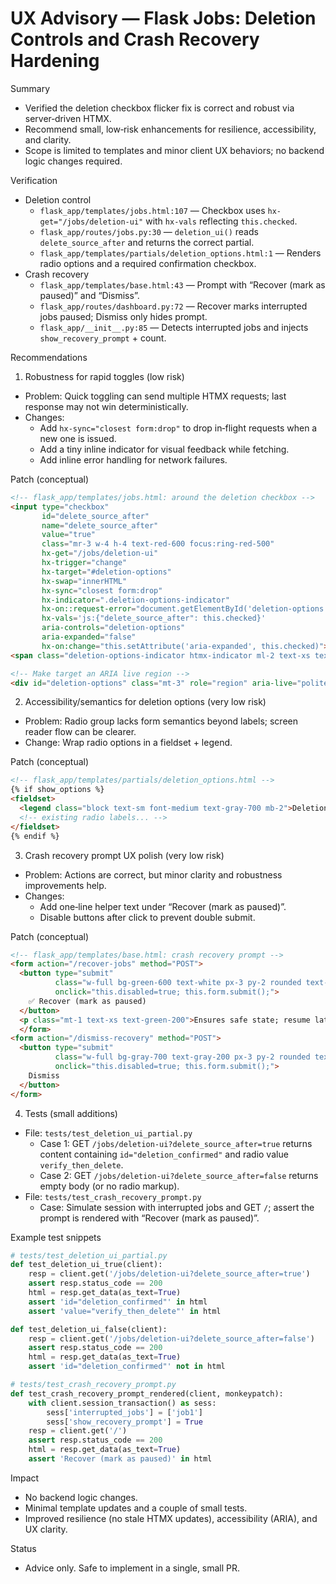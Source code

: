 # UX Advisory — Flask Jobs: Deletion Controls and Crash Recovery Hardening

Summary

- Verified the deletion checkbox flicker fix is correct and robust via server‑driven HTMX.
- Recommend small, low‑risk enhancements for resilience, accessibility, and clarity.
- Scope is limited to templates and minor client UX behaviors; no backend logic changes required.

Verification

- Deletion control
  - `flask_app/templates/jobs.html:107` — Checkbox uses `hx-get="/jobs/deletion-ui"` with `hx-vals` reflecting `this.checked`.
  - `flask_app/routes/jobs.py:30` — `deletion_ui()` reads `delete_source_after` and returns the correct partial.
  - `flask_app/templates/partials/deletion_options.html:1` — Renders radio options and a required confirmation checkbox.
- Crash recovery
  - `flask_app/templates/base.html:43` — Prompt with “Recover (mark as paused)” and “Dismiss”.
  - `flask_app/routes/dashboard.py:72` — Recover marks interrupted jobs paused; Dismiss only hides prompt.
  - `flask_app/__init__.py:85` — Detects interrupted jobs and injects `show_recovery_prompt` + count.

Recommendations

1) Robustness for rapid toggles (low risk)
- Problem: Quick toggling can send multiple HTMX requests; last response may not win deterministically.
- Changes:
  - Add `hx-sync="closest form:drop"` to drop in‑flight requests when a new one is issued.
  - Add a tiny inline indicator for visual feedback while fetching.
  - Add inline error handling for network failures.

Patch (conceptual)

```html
<!-- flask_app/templates/jobs.html: around the deletion checkbox -->
<input type="checkbox"
       id="delete_source_after"
       name="delete_source_after"
       value="true"
       class="mr-3 w-4 h-4 text-red-600 focus:ring-red-500"
       hx-get="/jobs/deletion-ui"
       hx-trigger="change"
       hx-target="#deletion-options"
       hx-swap="innerHTML"
       hx-sync="closest form:drop"
       hx-indicator=".deletion-options-indicator"
       hx-on::request-error="document.getElementById('deletion-options').innerHTML = '<div class=&quot;text-red-700 text-sm&quot;>Failed to load options. Try again.</div>'"
       hx-vals='js:{"delete_source_after": this.checked}'
       aria-controls="deletion-options"
       aria-expanded="false"
       hx-on:change="this.setAttribute('aria-expanded', this.checked)">
<span class="deletion-options-indicator htmx-indicator ml-2 text-xs text-gray-400">Loading…</span>

<!-- Make target an ARIA live region -->
<div id="deletion-options" class="mt-3" role="region" aria-live="polite" aria-label="Deletion options"></div>
```

2) Accessibility/semantics for deletion options (very low risk)
- Problem: Radio group lacks form semantics beyond labels; screen reader flow can be clearer.
- Change: Wrap radio options in a fieldset + legend.

Patch (conceptual)

```html
<!-- flask_app/templates/partials/deletion_options.html -->
{% if show_options %}
<fieldset>
  <legend class="block text-sm font-medium text-gray-700 mb-2">Deletion Mode *</nlegend>
  <!-- existing radio labels... -->
</fieldset>
{% endif %}
```

3) Crash recovery prompt UX polish (very low risk)
- Problem: Actions are correct, but minor clarity and robustness improvements help.
- Changes:
  - Add one‑line helper text under “Recover (mark as paused)”.
  - Disable buttons after click to prevent double submit.

Patch (conceptual)

```html
<!-- flask_app/templates/base.html: crash recovery prompt -->
<form action="/recover-jobs" method="POST">
  <button type="submit"
          class="w-full bg-green-600 text-white px-3 py-2 rounded text-sm hover:bg-green-700 transition"
          onclick="this.disabled=true; this.form.submit();">
    ✅ Recover (mark as paused)
  </button>
  <p class="mt-1 text-xs text-green-200">Ensures safe state; resume later from Jobs.</p>
  </form>
<form action="/dismiss-recovery" method="POST">
  <button type="submit"
          class="w-full bg-gray-700 text-gray-200 px-3 py-2 rounded text-sm hover:bg-gray-600 transition"
          onclick="this.disabled=true; this.form.submit();">
    Dismiss
  </button>
</form>
```

4) Tests (small additions)
- File: `tests/test_deletion_ui_partial.py`
  - Case 1: GET `/jobs/deletion-ui?delete_source_after=true` returns content containing `id="deletion_confirmed"` and radio value `verify_then_delete`.
  - Case 2: GET `/jobs/deletion-ui?delete_source_after=false` returns empty body (or no radio markup).
- File: `tests/test_crash_recovery_prompt.py`
  - Case: Simulate session with interrupted jobs and GET `/`; assert the prompt is rendered with “Recover (mark as paused)”.

Example test snippets

```python
# tests/test_deletion_ui_partial.py
def test_deletion_ui_true(client):
    resp = client.get('/jobs/deletion-ui?delete_source_after=true')
    assert resp.status_code == 200
    html = resp.get_data(as_text=True)
    assert 'id="deletion_confirmed"' in html
    assert 'value="verify_then_delete"' in html

def test_deletion_ui_false(client):
    resp = client.get('/jobs/deletion-ui?delete_source_after=false')
    assert resp.status_code == 200
    html = resp.get_data(as_text=True)
    assert 'id="deletion_confirmed"' not in html
```

```python
# tests/test_crash_recovery_prompt.py
def test_crash_recovery_prompt_rendered(client, monkeypatch):
    with client.session_transaction() as sess:
        sess['interrupted_jobs'] = ['job1']
        sess['show_recovery_prompt'] = True
    resp = client.get('/')
    assert resp.status_code == 200
    html = resp.get_data(as_text=True)
    assert 'Recover (mark as paused)' in html
```

Impact

- No backend logic changes.
- Minimal template updates and a couple of small tests.
- Improved resilience (no stale HTMX updates), accessibility (ARIA), and UX clarity.

Status

- Advice only. Safe to implement in a single, small PR.

